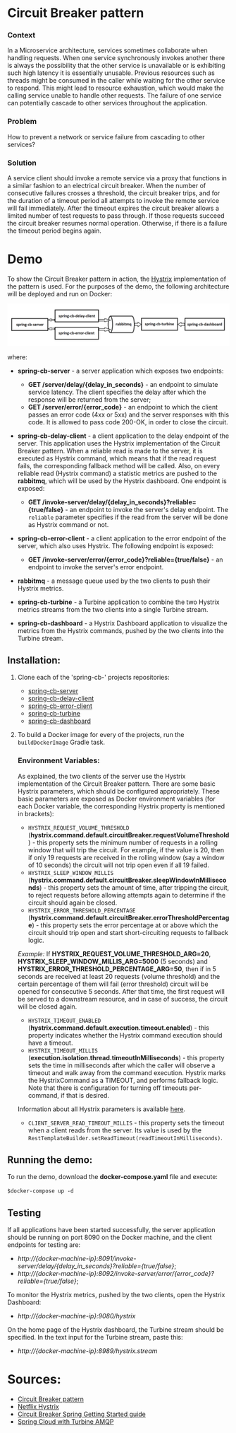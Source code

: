 # Circuit Breaker pattern
### Context
In a Microservice architecture, services sometimes collaborate when handling requests. When one service synchronously invokes another there is always the possibility that the other service is unavailable or is exhibiting such high latency it is essentially unusable. Previous resources such as threads might be consumed in the caller while waiting for the other service to respond. This might lead to resource exhaustion, which would make the calling service unable to handle other requests. The failure of one service can potentially cascade to other services throughout the application.

### Problem
How to prevent a network or service failure from cascading to other services?

### Solution
A service client should invoke a remote service via a proxy that functions in a similar fashion to an electrical circuit breaker. When the number of consecutive failures crosses a threshold, the circuit breaker trips, and for the duration of a timeout period all attempts to invoke the remote service will fail immediately. After the timeout expires the circuit breaker allows a limited number of test requests to pass through. If those requests succeed the circuit breaker resumes normal operation. Otherwise, if there is a failure the timeout period begins again.

# Demo
To show the Circuit Breaker pattern in action, the [Hystrix](https://github.com/Netflix/hystrix) implementation of the pattern is used. For the purposes of the demo, the following architecture will be deployed and run on Docker:

<img src="https://github.com/mrusanov/spring-cb-hystrix/blob/master/spring-cb-hystrix-demo.png"/>

where:
 - **spring-cb-server** - a server application which exposes two endpoints:
   - **GET /server/delay/{delay_in_seconds}** - an endpoint to simulate service latency. The client specifies the delay after which the response will be returned from the server;
   - **GET /server/error/{error_code}** - an endpoint to which the client passes an error code (4xx or 5xx) and the server responses with this code. It is allowed to pass code 200-OK, in order to close the circuit.
 
 - **spring-cb-delay-client** - a client application to the delay endpoint of the server. This application uses the Hystrix implementation of the Circuit Breaker pattern. When a reliable read is made to the server, it is executed as Hystrix command, which means that if the read request fails, the corresponding fallback method will be called. Also, on every reliable read (Hystrix command) a statistic metrics are pushed to the **rabbitmq**, which will be used by the Hystrix dashboard. 
 One endpoint is exposed:
   - **GET /invoke-server/delay/{delay_in_seconds}?reliable={true/false}** - an endpoint to invoke the server's delay endpoint. The `reliable` parameter specifies if the read from the server will be done as Hystrix command or not.
     
 - **spring-cb-error-client** - a client application to the error endpoint of the server, which also uses Hystrix. The following endpoint is exposed:
   - **GET /invoke-server/error/{error_code}?reliable={true/false}** - an endpoint to invoke the server's error endpoint.
   
 - **rabbitmq** - a message queue used by the two clients to push their Hystrix metrics.
 
 - **spring-cb-turbine** - a Turbine application to combine the two Hystrix metrics streams from the two clients into a single Turbine stream. 

 - **spring-cb-dashboard** - a Hystrix Dashboard application to visualize the metrics from the Hystrix commands, pushed by the two clients into the Turbine stream.
 
## Installation: 
1) Clone each of the 'spring-cb-' projects repositories:
   - [spring-cb-server](https://github.com/mrusanov/spring-cb-server)
   - [spring-cb-delay-client](https://github.com/mrusanov/spring-cb-delay-client)
   - [spring-cb-error-client](https://github.com/mrusanov/spring-cb-error-client)
   - [spring-cb-turbine](https://github.com/mrusanov/spring-cb-turbine)
   - [spring-cb-dashboard](https://github.com/mrusanov/spring-cb-dashboard)
 
2) To build a Docker image for every of the projects, run the `buildDockerImage` Gradle task.
   
   ### Environment Variables:
   As explained, the two clients of the server use the Hystrix implementation of the Circuit Breaker pattern. There are some basic Hystrix parameters, which should be configured appropriately. These basic parameters are exposed as Docker environment variables (for each Docker variable, the corresponding Hystrix property is mentioned in brackets):
   - `HYSTRIX_REQUEST_VOLUME_THRESHOLD` (**hystrix.command.default.circuitBreaker.requestVolumeThreshold**) - this property sets the minimum number of requests in a rolling window that will trip the circuit.
      For example, if the value is 20, then if only 19 requests are received in the rolling window (say a window of 10 seconds) the circuit will not trip open even if all 19 failed.
   - `HYSTRIX_SLEEP_WINDOW_MILLIS` (**hystrix.command.default.circuitBreaker.sleepWindowInMilliseconds**) - this property sets the amount of time, after tripping the circuit, to reject requests before allowing attempts again to determine if the circuit should again be closed.
   - `HYSTRIX_ERROR_THRESHOLD_PERCENTAGE` (**hystrix.command.default.circuitBreaker.errorThresholdPercentage**) - this property sets the error percentage at or above which the circuit should trip open and start short-circuiting requests to fallback logic.
   
   *Example:* If **HYSTRIX_REQUEST_VOLUME_THRESHOLD_ARG=20**, **HYSTRIX_SLEEP_WINDOW_MILLIS_ARG=5000** (5 seconds) and **HYSTRIX_ERROR_THRESHOLD_PERCENTAGE_ARG=50**, then if in 5 seconds are received at least 20 requests (volume threshold) and the certain percentage of them will fail (error threshold) circuit will be opened for consecutive 5 seconds. After that time, the first request will be served to a downstream resource, and in case of success, the circuit will be closed again.
   
   - `HYSTRIX_TIMEOUT_ENABLED` (**hystrix.command.default.execution.timeout.enabled**) - this property indicates whether the Hystrix command execution should have a timeout.
   - `HYSTRIX_TIMEOUT_MILLIS` (**execution.isolation.thread.timeoutInMilliseconds**) - this property sets the time in milliseconds after which the caller will observe a timeout and walk away from the command execution. Hystrix marks the HystrixCommand as a TIMEOUT, and performs fallback logic. Note that there is configuration for turning off timeouts per-command, if that is desired.
   
   Information about all Hystrix parameters is available [here](https://github.com/Netflix/Hystrix/wiki/Configuration).
   
   - `CLIENT_SERVER_READ_TIMEOUT_MILLIS` - this property sets the timeout when a client reads from the server. Its value is used by the `RestTemplateBuilder.setReadTimeout(readTimeoutInMilliseconds)`.
  
  ## Running the demo:
  To run the demo, download the **docker-compose.yaml** file and execute:
  
  `$docker-compose up -d`
  
  ## Testing
  If all applications have been started successfully, the server application should be running on port 8090 on the Docker machine, and the client endpoints for testing are:
   - _http://{docker-machine-ip}:8091/invoke-server/delay/{delay_in_seconds}?reliable={true/false}_;
   - _http://{docker-machine-ip}:8092/invoke-server/error/{error_code}?reliable={true/false}_;
   
  To monitor the Hystrix metrics, pushed by the two clients, open the Hystrix Dashboard:
   - _http://{docker-machine-ip}:9080/hystrix_
   
  On the home page of the Hystrix dashboard, the Turbine stream should be specified. In the text input for the Turbine stream, paste this:
   - _http://{docker-machine-ip}:8989/hystrix.stream_
   
# Sources:
 - [Circuit Breaker pattern](https://microservices.io/patterns/reliability/circuit-breaker.html)
 - [Netflix Hystrix](https://github.com/Netflix/hystrix)
 - [Circuit Breaker Spring Getting Started guide](https://spring.io/guides/gs/circuit-breaker/)
 - [Spring Cloud with Turbine AMQP](http://www.java-allandsundry.com/2016/05/spring-cloud-with-turbine-amqp.html)
